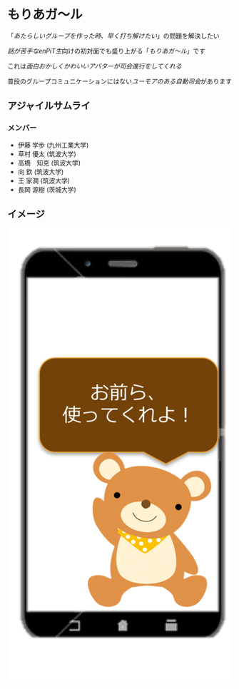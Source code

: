 # もりあガ〜ル

「*あたらしいグループを作った時、早く打ち解けたい*」の問題を解決したい

*話が苦手なenPiT生*向けの初対面でも盛り上がる「*もりあガ〜ル*」です

これは*面白おかしくかわいいアバターが司会進行をしてくれる*

普段のグループコミュニケーションにはない*ユーモアのある自動司会*があります


## アジャイルサムライ
### メンバー
- 伊藤 学歩 (九州工業大学)
- 草村 優太 (筑波大学)
- 高橋　知克 (筑波大学)
- 向 欽 (筑波大学)
- 王 家潤 (筑波大学)
- 長岡 源樹 (茨城大学)

## イメージ
<img src="https://raw.githubusercontent.com/AgileSamurai/moriagirl/images/images/tsukattekureyo.png" width="500">
